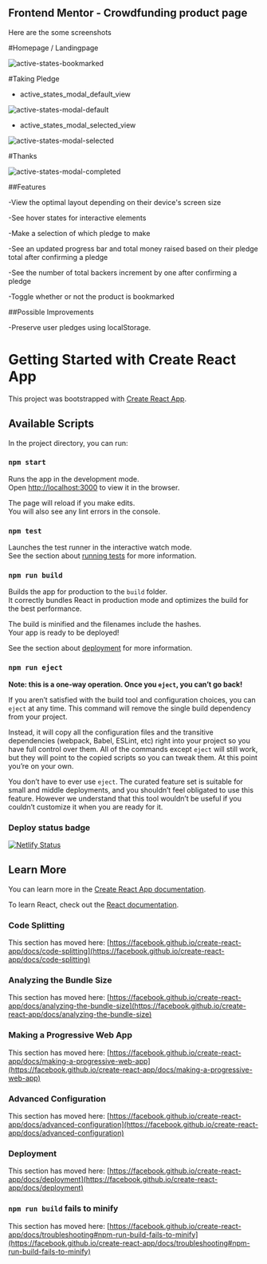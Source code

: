 ## Frontend Mentor - Crowdfunding product page
Here are the some screenshots

#Homepage / Landingpage

![active-states-bookmarked](https://user-images.githubusercontent.com/30066889/120340064-4e46f480-c313-11eb-86b2-269e4d001320.jpg)

#Taking Pledge 
- active_states_modal_default_view

![active-states-modal-default](https://user-images.githubusercontent.com/30066889/120340591-cdd4c380-c313-11eb-9704-9251d32c254e.jpg)

- active_states_modal_selected_view

![active-states-modal-selected](https://user-images.githubusercontent.com/30066889/120340899-0a082400-c314-11eb-95a6-4da19183ec7d.jpg)

#Thanks

![active-states-modal-completed](https://user-images.githubusercontent.com/30066889/120341170-48054800-c314-11eb-9c74-e332d129159f.jpg)

##Features

-View the optimal layout depending on their device's screen size

-See hover states for interactive elements

-Make a selection of which pledge to make

-See an updated progress bar and total money raised based on their pledge total after confirming a pledge

-See the number of total backers increment by one after confirming a pledge

-Toggle whether or not the product is bookmarked

##Possible Improvements

-Preserve user pledges using localStorage.


# Getting Started with Create React App

This project was bootstrapped with [Create React App](https://github.com/facebook/create-react-app).

## Available Scripts

In the project directory, you can run:

### `npm start`

Runs the app in the development mode.\
Open [http://localhost:3000](http://localhost:3000) to view it in the browser.

The page will reload if you make edits.\
You will also see any lint errors in the console.

### `npm test`

Launches the test runner in the interactive watch mode.\
See the section about [running tests](https://facebook.github.io/create-react-app/docs/running-tests) for more information.

### `npm run build`

Builds the app for production to the `build` folder.\
It correctly bundles React in production mode and optimizes the build for the best performance.

The build is minified and the filenames include the hashes.\
Your app is ready to be deployed!

See the section about [deployment](https://facebook.github.io/create-react-app/docs/deployment) for more information.

### `npm run eject`

**Note: this is a one-way operation. Once you `eject`, you can’t go back!**

If you aren’t satisfied with the build tool and configuration choices, you can `eject` at any time. This command will remove the single build dependency from your project.

Instead, it will copy all the configuration files and the transitive dependencies (webpack, Babel, ESLint, etc) right into your project so you have full control over them. All of the commands except `eject` will still work, but they will point to the copied scripts so you can tweak them. At this point you’re on your own.

You don’t have to ever use `eject`. The curated feature set is suitable for small and middle deployments, and you shouldn’t feel obligated to use this feature. However we understand that this tool wouldn’t be useful if you couldn’t customize it when you are ready for it.

### Deploy status badge

[![Netlify Status](https://api.netlify.com/api/v1/badges/a3123da2-be2c-41db-b88e-0288d442e5e0/deploy-status)](https://app.netlify.com/sites/crowdfund7/deploys)
## Learn More

You can learn more in the [Create React App documentation](https://facebook.github.io/create-react-app/docs/getting-started).

To learn React, check out the [React documentation](https://reactjs.org/).

### Code Splitting

This section has moved here: [https://facebook.github.io/create-react-app/docs/code-splitting](https://facebook.github.io/create-react-app/docs/code-splitting)

### Analyzing the Bundle Size

This section has moved here: [https://facebook.github.io/create-react-app/docs/analyzing-the-bundle-size](https://facebook.github.io/create-react-app/docs/analyzing-the-bundle-size)

### Making a Progressive Web App

This section has moved here: [https://facebook.github.io/create-react-app/docs/making-a-progressive-web-app](https://facebook.github.io/create-react-app/docs/making-a-progressive-web-app)

### Advanced Configuration

This section has moved here: [https://facebook.github.io/create-react-app/docs/advanced-configuration](https://facebook.github.io/create-react-app/docs/advanced-configuration)

### Deployment

This section has moved here: [https://facebook.github.io/create-react-app/docs/deployment](https://facebook.github.io/create-react-app/docs/deployment)

### `npm run build` fails to minify

This section has moved here: [https://facebook.github.io/create-react-app/docs/troubleshooting#npm-run-build-fails-to-minify](https://facebook.github.io/create-react-app/docs/troubleshooting#npm-run-build-fails-to-minify)

